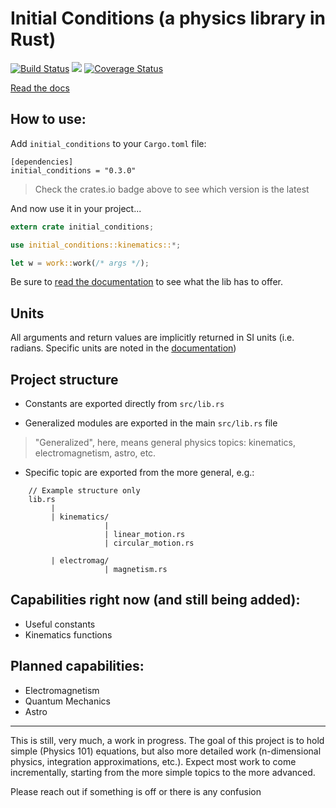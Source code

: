 # Initial Conditions (a physics library in Rust)
[![Build Status](https://travis-ci.org/someguynamedmatt/initial_conditions.svg?branch=master)](https://travis-ci.org/someguynamedmatt/initial_conditions)
[![](https://img.shields.io/crates/v/initial_conditions.svg)](https://crates.io/crates/initial_conditions)
[![Coverage Status](https://coveralls.io/repos/github/someguynamedmatt/initial_conditions/badge.svg)](https://coveralls.io/github/someguynamedmatt/initial_conditions)

[Read the docs](https://someguynamedmatt.github.io/initial_conditions/initial_conditions/index.html)

## How to use:

Add `initial_conditions` to your `Cargo.toml` file:

```
[dependencies]
initial_conditions = "0.3.0"
```
> Check the crates.io badge above to see which version is the latest

And now use it in your project...

```rust
extern crate initial_conditions;

use initial_conditions::kinematics::*;

let w = work::work(/* args */);
```

Be sure to [read the documentation](https://someguynamedmatt.github.io/initial_conditions/initial_conditions/index.html) to see what the lib has to offer.

## Units

All arguments and return values are implicitly returned in SI units (i.e. radians. Specific units are noted in the [documentation](https://someguynamedmatt.github.io/initial_conditions/initial_conditions/index.html))

## Project structure

- Constants are exported directly from `src/lib.rs`

- Generalized modules are exported in the main `src/lib.rs` file
> "Generalized", here, means general physics topics: kinematics, electromagnetism, astro, etc.

- Specific topic are exported from the more general, e.g.:

```
    // Example structure only
    lib.rs
         |
         | kinematics/
                     |
                     | linear_motion.rs
                     | circular_motion.rs

         | electromag/
                     | magnetism.rs

```

## Capabilities right now (and still being added):

- Useful constants
- Kinematics functions

## Planned capabilities:

- Electromagnetism
- Quantum Mechanics
- Astro
____

This is still, very much, a work in progress. The goal of this project is to hold simple (Physics 101) equations, but also more detailed work (n-dimensional physics, integration approximations, etc.). Expect most work to come incrementally, starting from the more simple topics to the more advanced.

Please reach out if something is off or there is any confusion

